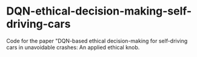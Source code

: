 # DQN-ethical-decision-making-self-driving-cars
Code for the paper "DQN-based ethical decision-making for self-driving cars in unavoidable crashes: An applied ethical knob.
